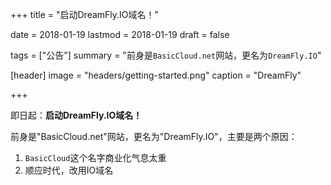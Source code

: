 +++
title = "启动DreamFly.IO域名！"

date = 2018-01-19
lastmod = 2018-01-19
draft = false

tags = ["公告"]
summary = "前身是`BasicCloud.net`网站，更名为`DreamFly.IO`"

[header]
image = "headers/getting-started.png"
caption = "DreamFly"

+++

即日起：**启动DreamFly.IO域名！**

前身是"BasicCloud.net"网站，更名为"DreamFly.IO"，主要是两个原因：

1. `BasicCloud`这个名字商业化气息太重
2. 顺应时代，改用IO域名